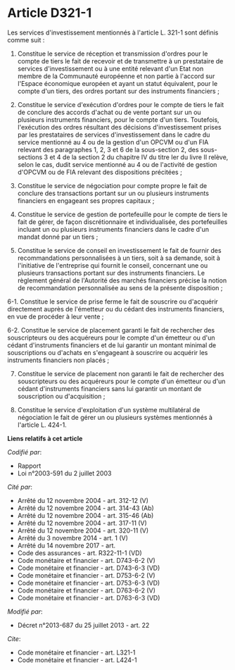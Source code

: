 # Article D321-1

Les services d'investissement mentionnés à l'article L. 321-1 sont définis comme suit : 

1. Constitue le service de réception et transmission d'ordres pour le compte de tiers le fait de recevoir et de transmettre à
un prestataire de services d'investissement ou à une entité relevant d'un Etat non membre de la Communauté européenne et non
partie à l'accord sur l'Espace économique européen et ayant un statut équivalent, pour le compte d'un tiers, des ordres
portant sur des instruments financiers ; 

2. Constitue le service d'exécution d'ordres pour le compte de tiers le fait de conclure des accords d'achat ou de vente
portant sur un ou plusieurs instruments financiers, pour le compte d'un tiers. Toutefois, l'exécution des ordres résultant
des décisions d'investissement prises par les prestataires de services d'investissement dans le cadre du service mentionné au
4 ou de la gestion d'un OPCVM ou d'un FIA relevant des paragraphes 1, 2, 3 et 6 de la sous-section 2, des sous-sections 3 et
4 de la section 2 du chapitre IV du titre Ier du livre II relève, selon le cas, dudit service mentionné au 4 ou de l'activité
de gestion d'OPCVM ou de FIA relevant des dispositions précitées ; 

3. Constitue le service de négociation pour compte propre le fait de conclure des transactions portant sur un ou plusieurs
instruments financiers en engageant ses propres capitaux ; 

4. Constitue le service de gestion de portefeuille pour le compte de tiers le fait de gérer, de façon discrétionnaire et
individualisée, des portefeuilles incluant un ou plusieurs instruments financiers dans le cadre d'un mandat donné par un
tiers ; 

5. Constitue le service de conseil en investissement le fait de fournir des recommandations personnalisées à un tiers, soit à
sa demande, soit à l'initiative de l'entreprise qui fournit le conseil, concernant une ou plusieurs transactions portant sur
des instruments financiers. Le règlement général de l'Autorité des marchés financiers précise la notion de recommandation
personnalisée au sens de la présente disposition ; 

6-1. Constitue le service de prise ferme le fait de souscrire ou d'acquérir directement auprès de l'émetteur ou du cédant des
instruments financiers, en vue de procéder à leur vente ; 

6-2. Constitue le service de placement garanti le fait de rechercher des souscripteurs ou des acquéreurs pour le compte d'un
émetteur ou d'un cédant d'instruments financiers et de lui garantir un montant minimal de souscriptions ou d'achats en
s'engageant à souscrire ou acquérir les instruments financiers non placés ; 

7. Constitue le service de placement non garanti le fait de rechercher des souscripteurs ou des acquéreurs pour le compte
d'un émetteur ou d'un cédant d'instruments financiers sans lui garantir un montant de souscription ou d'acquisition ; 

8. Constitue le service d'exploitation d'un système multilatéral de négociation le fait de gérer un ou plusieurs systèmes
mentionnés à l'article L. 424-1.

**Liens relatifs à cet article**

_Codifié par_:

  - Rapport
  - Loi n°2003-591 du 2 juillet 2003

_Cité par_:

  - Arrêté du 12 novembre 2004 - art. 312-12 (V)
  - Arrêté du 12 novembre 2004 - art. 314-43 (Ab)
  - Arrêté du 12 novembre 2004 - art. 315-46 (Ab)
  - Arrêté du 12 novembre 2004 - art. 317-11 (V)
  - Arrêté du 12 novembre 2004 - art. 320-11 (V)
  - Arrêté du 3 novembre 2014 - art. 1 (V)
  - Arrêté du 14 novembre 2017 - art.
  - Code des assurances - art. R322-11-1 (VD)
  - Code monétaire et financier - art. D743-6-2 (V)
  - Code monétaire et financier - art. D743-6-3 (VD)
  - Code monétaire et financier - art. D753-6-2 (V)
  - Code monétaire et financier - art. D753-6-3 (VD)
  - Code monétaire et financier - art. D763-6-2 (V)
  - Code monétaire et financier - art. D763-6-3 (VD)

_Modifié par_:

  - Décret n°2013-687 du 25 juillet 2013 - art. 22

_Cite_:

  - Code monétaire et financier - art. L321-1
  - Code monétaire et financier - art. L424-1
